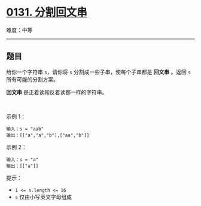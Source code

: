 # [0131. 分割回文串](https://leetcode-cn.com/problems/palindrome-partitioning)

难度：中等

---

## 题目

给你一个字符串 `s`，请你将 `s` 分割成一些子串，使每个子串都是 **回文串** 。返回 `s` 所有可能的分割方案。

**回文串** 是正着读和反着读都一样的字符串。

 

示例 1：

```
输入：s = "aab"
输出：[["a","a","b"],["aa","b"]]
```

示例 2：

```
输入：s = "a"
输出：[["a"]]
```

提示：

- `1 <= s.length <= 16`
- `s` 仅由小写英文字母组成
